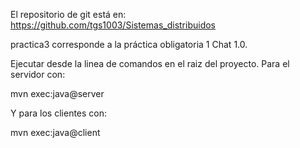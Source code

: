 El repositorio de git está en: https://github.com/tgs1003/Sistemas_distribuidos

practica3 corresponde a la práctica obligatoria 1 Chat 1.0.

Ejecutar desde la linea de comandos en el raiz del proyecto. Para el servidor con:

mvn exec:java@server

Y para los clientes con:

mvn exec:java@client
